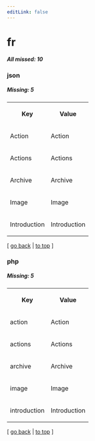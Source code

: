 ```yaml
---
editLink: false
---
```


# fr

##### All missed: 10


### json

##### Missing: 5

<table width="100%">
<tr><th width="50%">

Key

</th><th width="50%">

Value

</th></tr>
<tr><td width="50%">

Action

</td><td width="50%">

Action

</td></tr>
<tr><td width="50%">

Actions

</td><td width="50%">

Actions

</td></tr>
<tr><td width="50%">

Archive

</td><td width="50%">

Archive

</td></tr>
<tr><td width="50%">

Image

</td><td width="50%">

Image

</td></tr>
<tr><td width="50%">

Introduction

</td><td width="50%">

Introduction

</td></tr>
</table>

[ [go back](../status.md) | [to top](#) ]



### php

##### Missing: 5

<table width="100%">
<tr><th width="50%">

Key

</th><th width="50%">

Value

</th></tr>
<tr><td width="50%">

action

</td><td width="50%">

Action

</td></tr>
<tr><td width="50%">

actions

</td><td width="50%">

Actions

</td></tr>
<tr><td width="50%">

archive

</td><td width="50%">

Archive

</td></tr>
<tr><td width="50%">

image

</td><td width="50%">

Image

</td></tr>
<tr><td width="50%">

introduction

</td><td width="50%">

Introduction

</td></tr>
</table>

[ [go back](../status.md) | [to top](#) ]

